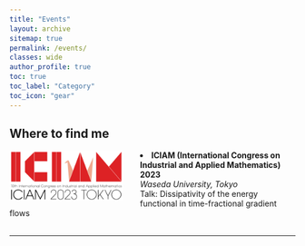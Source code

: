 ```yaml
---
title: "Events"
layout: archive
sitemap: true
permalink: /events/
classes: wide
author_profile: true
toc: true
toc_label: "Category"
toc_icon: "gear"
---
```


## Where to find me

<img src="/assets/images/event_iciam.png" width="200" height="auto" alt="" align="left" style="padding-right: 30px;" /> 
<li> <strong> ICIAM (International Congress on Industrial and Applied Mathematics) 2023 </strong> <br> 
    <em> Waseda University, Tokyo </em> <br>
    Talk: Dissipativity of the energy functional in time-fractional gradient flows 
</li> 
<br clear="left"/>
<hr />
